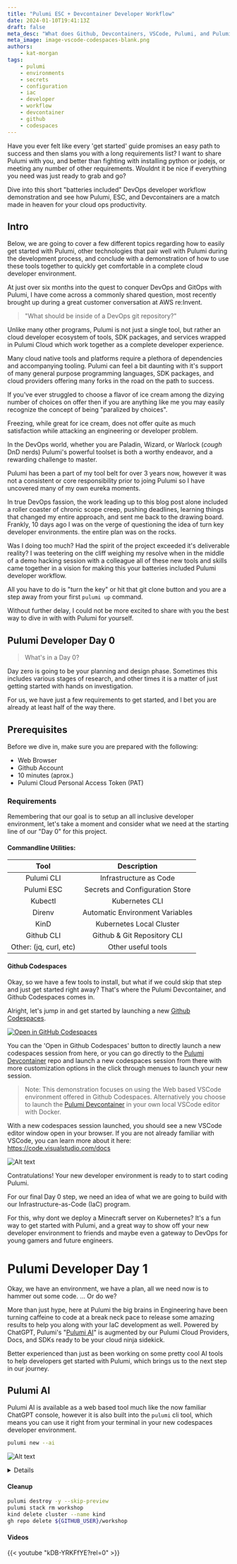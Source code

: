 ```yaml
---
title: "Pulumi ESC + Devcontainer Developer Workflow"
date: 2024-01-10T19:41:13Z
draft: false
meta_desc: "What does Github, Devcontainers, VSCode, Pulumi, and Pulumi ESC bring to DevOps? Everything you need to orchestrate the cloud!"
meta_image: image-vscode-codespaces-blank.png
authors:
    - kat-morgan
tags:
    - pulumi
    - environments
    - secrets
    - configuration
    - iac
    - developer
    - workflow
    - devcontainer
    - github
    - codespaces
---
```


Have you ever felt like every 'get started' guide promises an easy path to success and then slams you with a long requirements list? I want to share Pulumi with you, and better than fighting with installing python or jodejs, or meeting any number of other requirements. Wouldnt it be nice if everything you need was just ready to grab and go?

Dive into this short "batteries included" DevOps developer workflow demonstration and see how Pulumi, ESC, and Devcontainers are a match made in heaven for your cloud ops productivity.

<!--more-->

## Intro

Below, we are going to cover a few different topics regarding how to easily get started with Pulumi, other technologies that pair well with Pulumi during the development process, and conclude with a demonstration of how to use these tools together to quickly get comfortable in a complete cloud developer environment.

At just over six months into the quest to conquer DevOps and GitOps with Pulumi, I have come across a commonly shared question, most recently brought up during a great customer conversation at AWS re:Invent.

>
> "What should be inside of a DevOps git repository?"
>

Unlike many other programs, Pulumi is not just a single tool, but rather an cloud developer ecosystem of tools, SDK packages, and services wrapped in Pulumi Cloud which work together as a complete developer experience.

Many cloud native tools and platforms require a plethora of dependencies and accompanying tooling. Pulumi can feel a bit daunting with it's support of many general purpose programming languages, SDK packages, and cloud providers offering many forks in the road on the path to success.

If you've ever struggled to choose a flavor of ice cream among the dizying number of choices on offer then if you are anything like me you may easily recognize the concept of being "paralized by choices".

Freezing, while great for ice cream, does not offer quite as much satisfaction while attacking an engineering or developer problem.

In the DevOps world, whether you are Paladin, Wizard, or Warlock (*cough* DnD nerds) Pulumi's powerful toolset is both a worthy endeavor, and a rewarding challenge to master.

Pulumi has been a part of my tool belt for over 3 years now, however it was not a consistent or core responsibility prior to joing Pulumi so I have uncovered many of my own eureka moments.

In true DevOps fassion, the work leading up to this blog post alone included a roller coaster of chronic scope creep, pushing deadlines, learning things that changed my entire approach, and sent me back to the drawing board. Frankly, 10 days ago I was on the verge of questioning the idea of turn key developer environments. the entire plan was on the rocks.

Was I doing too much? Had the spirit of the project exceeded it's deliverable reality? I was teetering on the cliff weighing my resolve when in the middle of a demo hacking session with a colleague all of these new tools and skills came together in a vision for making this your batteries included Pulumi developer workflow.

All you have to do is "turn the key" or hit that git clone button and you are a step away from your first  `pulumi up` command.

Without further delay, I could not be more excited to share with you the best way to dive in with with Pulumi for yourself.

## Pulumi Developer Day 0

>
> What's in a Day 0?
>

Day zero is going to be your planning and design phase. Sometimes this includes various stages of research, and other times it is a matter of just getting started with hands on investigation.

For us, we have just a few requirements to get started, and I bet you are already at least half of the way there.

## Prerequisites

Before we dive in, make sure you are prepared with the following:

- Web Browser
- Github Account
- 10 minutes (aprox.)
- Pulumi Cloud Personal Access Token (PAT)

### Requirements

Remembering that our goal is to setup an all inclusive developer environment, let's take a moment and consider what we need at the starting line of our "Day 0" for this project.

#### Commandline Utilities:

|      Tool              | Description                     |
|:----------------------:|:-------------------------------:|
| Pulumi CLI             | Infrastructure as Code          |
| Pulumi ESC             | Secrets and Configuration Store |
| Kubectl                | Kubernetes CLI                  |
| Direnv                 | Automatic Environment Variables |
| KinD                   | Kubernetes Local Cluster        |
| Github CLI             | Github & Git Repository CLI     |
| Other: (jq, curl, etc) | Other useful tools              |

#### Github Codespaces

Okay, so we have a few tools to install, but what if we could skip that step and just get started right away? That's where the Pulumi Devcontainer, and Github Codespaces comes in.

Alright, let's jump in and get started by launching a new [Github Codespaces].

[![Open in GitHub Codespaces](https://github.com/codespaces/badge.svg)](https://codespaces.new/pulumi/devcontainer?devcontainer_path=.devcontainer%2Fdevcontainer.json)

You can the 'Open in Github Codespaces' button to directly launch a new codespaces session from here, or you can go directly to the [Pulumi Devcontainer] repo and launch a new codespaces session from there with more customization options in the click through menues to launch your new session.

[Pulumi Devcontainer]:https://github.com/pulumi/devcontainer

> Note:
> This demonstration focuses on using the Web based VSCode environment offered in Github Codespaces. Alternatively you choose to launch the [Pulumi Devcontainer](#pulumi-devcontainer) in your own local VSCode editor with Docker.
>

With a new codespaces session launched, you should see a new VSCode editor window open in your browser. If you are not already familiar with VSCode, you can learn more about it here: https://code.visualstudio.com/docs

![Alt text](image.png)

Contratulations! Your new developer environment is ready to to start coding Pulumi.

For our final Day 0 step, we need an idea of what we are going to build with our Infrastructure-as-Code (IaC) program.

For this, why dont we deploy a Minecraft server on Kubernetes? It's a fun way to get started with Pulumi, and a great way to show off your new developer environment to friends and maybe even a gateway to DevOps for young gamers and future engineers.

# Pulumi Developer Day 1

Okay, we have an environment, we have a plan, all we need now is to hammer out some code. ... Or do we?

More than just hype, here at Pulumi the big brains in Engineering have been turning caffeine to code at a break neck pace to release some amazing results to help you along with your IaC development as well. Powered by ChatGPT, Pulumi's "[Pulumi AI](https://www.pulumi.com/ai)" is augmented by our Pulumi Cloud Providers, Docs, and SDKs ready to be your cloud ninja sidekick.

Better experienced than just as been working on some pretty cool AI tools to help developers get started with Pulumi, which brings us to the next step in our journey.

## Pulumi AI

Pulumi AI is available as a web based tool much like the now familiar ChatGPT console, however it is also built into the `pulumi` cli tool, which means you can use it right from your terminal in your new codespaces developer environment.

```bash
pulumi new --ai
```

![Alt text](image-1.png)

<details>

#### Git Code Repository

Now create a git code repository to version control this project infrastructure code in Github.

```bash
# Authenticate with Github before proceeding.
gh auth login --web --git-protocol https --scopes "repo,gist,read:packages,admin:org,delete_repo,codespace"

# Create new Git Repository
gh repo create workshop --public \
  --gitignore Python --license apache-2.0 \
  --description "pulumi iac developer workflow workshop"

# Initialize the git repository
git clone --recurse-submodules https://github.com/${GITHUB_USER}/workshop .

# Configure `git` cli to use the `gh` cli for authentication with Github
gh auth setup-git

# Configure the username and email associated with your Github account.
git config --global user.email ${GIT_COMMITTER_EMAIL}
git config --global user.name ${GITHUB_USER}

# List files being tracked by git and their current status.
git status
```

#### Direnv: Automatic Environment Variables

Various non-secret environment variables may be worth maintaining in code locally as well. There are many ways to do this, but here we are going to use Direnv to automatically load environment variables from a .envrc file.

```bash
# Add environment variables useful during development to .envrc
cat <<EOF >> .envrc
export NO_COLOR=true
export PULUMI_HOME=\${HOME}/.pulumi
export PULUMI_SKIP_UPDATE_CHECK=true
export PULUMI_SKIP_CONFIRMATIONS=true
export KUBECONFIG=\${PWD}/.kube/config
source venv/bin/activate 2>/dev/null || true
EOF
```

Now you can enable direnv on this directory.

```bash
# Enable direnv in this directory.
direnv allow
```

> Note:
>
> Env variables shown are for educational purposes only and should be used with care.
> Read more about available Pulumi Environment variables here:
> https://www.pulumi.com/docs/cli/environment-variables

#### Pulumi Devcontainer

Now, to make sure we have all of our cli dependencies, let's grab the [Pulumi Devcontainer].

```bash
# Add the Pulumi Devcontainer git submodule
git submodule add https://github.com/pulumi/devcontainer .devcontainer
git submodule update --init --recursive .devcontainer

# Copy the devcontainer config of your choice into the top level of your project
# so it will auto select by default when you open Codespaces in the future.
cp -f .devcontainer/devcontainer.json .devcontainer.json

# Rebuild the codespaces using the newly added Pulumi Devcontainer
gh codespace rebuild --codespace ${CODESPACE_NAME}
```

#### Pulumi Cloud

Let's login to Pulumi Cloud and initialize a new ESC environment to store our environment variables, secrets, and configuration which should be preserved and distributed securely from your Pulumi Cloud account.

```bash
# Login to Pulumi Cloud
pulumi login

# Create a new ESC Environment (optionally use another already existing environment)
pulumi env init workshop
```

#### KinD: Kubernetes-in-docker

We are going to use Kubernetes to demonstrate our Pulumi IaC. Let's go ahead and create a new cluster now.

```bash
# Create the directory for your new kind kubeconfig
mkdir .kube

# Create a Kind Cluster
kind create cluster

# Let's make sure our kubeconfig works and pods are starting up
kubectl get pods -A

# Load Kubeconfig into Pulumi ESC as an encrypted secret for safe keeping.
# This is an example use case for storing kubeconfig which would not usually be practical
# for disposable kind kubernetes clusters like this however the approach is practical in many
# other scenarios which you may come across.
pulumi env set workshop secrets.kubeconfig.kind --secret "$(jq . -R -s < $KUBECONFIG)"
pulumi env set workshop files.KUBECONFIG --plaintext \${secrets.kubeconfig.kind}
```

In our environment, we maintain our secrets including api personal access tokens, kubeconfigs, and such all with Pulumi's Environments, Secrets, and Configuration cloud service.

```bash
# Load the newly updated Pulumi ESC Environment in the local shell
eval $(pulumi env open workshop --format shell)
```

#### Now let's create the deployment code!

If fortune favors the bold, let's be bold on this next step and let AI write our sample code on the fly!

As this is a "hello world" style demonstration intended to showcase the developer workflow more than any specific cloud technologies, let's deploy something fun like a Minecraft server! Be sure to watch for the video demonstration of this exercise on Pulumi's PulumiTV YouTube channel for an extra easter egg bonus step!

```bash
# Write a new Pulumi Python IaC program to deploy Minecraft on Kubernetes
pulumi new \
  --ai "Write a program using pulumi kubernetes helm v3 Release to deploy the itzg/minecraft-server helm chart on Kubernetes, and include a pulumi output to show the helm release status." \
  --description "A pulumi infrastructure as code (iac) program for deploying and serving minecraft on kubernetes" \
  --name "minecraft-on-kubernetes" \
  --language python \
  --stack "workshop" \
  --force \
  --dir .
```

Now let's see if our new Infrastructure as Code Pulumi Python Codebase will deploy!

```bash
# Deploy your new Pulumi IaC on Kubernetes
pulumi stack select workshop
pulumi up
```

#### Conclusion

```bash
# Check for your new Minecraft pod
kubectl get po
```

</details>

#### Cleanup

```bash
pulumi destroy -y --skip-preview
pulumi stack rm workshop
kind delete cluster --name kind
gh repo delete ${GITHUB_USER}/workshop
```

#### Videos

{{< youtube "kDB-YRKFfYE?rel=0" >}}

[Github Codespaces]:https://github.com/features/codespaces
[Github's Codespaces Console]:https://github.com/codespaces
[Pulumi Devcontainer]:https://github.com/pulumi/devcontainer
